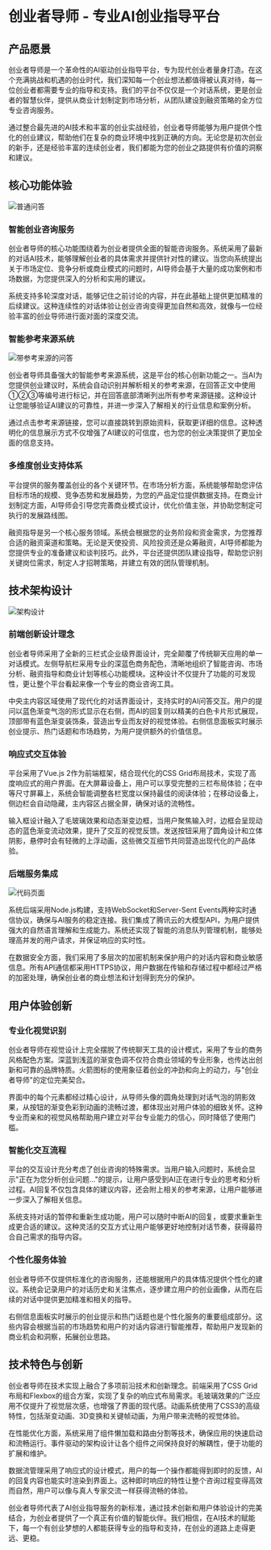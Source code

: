 # 创业者导师 - 专业AI创业指导平台

## 产品愿景

创业者导师是一个革命性的AI驱动创业指导平台，专为现代创业者量身打造。在这个充满挑战和机遇的创业时代，我们深知每一个创业想法都值得被认真对待，每一位创业者都需要专业的指导和支持。我们的平台不仅仅是一个对话系统，更是创业者的智慧伙伴，提供从商业计划制定到市场分析，从团队建设到融资策略的全方位专业咨询服务。

通过整合最先进的AI技术和丰富的创业实战经验，创业者导师能够为用户提供个性化的创业建议，帮助他们在复杂的商业环境中找到正确的方向。无论您是初次创业的新手，还是经验丰富的连续创业者，我们都能为您的创业之路提供有价值的洞察和建议。

## 核心功能体验

![普通问答](ScreenShots/普通问答.png) 

### 智能创业咨询服务

创业者导师的核心功能围绕着为创业者提供全面的智能咨询服务。系统采用了最新的对话AI技术，能够理解创业者的具体需求并提供针对性的建议。当您向系统提出关于市场定位、竞争分析或商业模式的问题时，AI导师会基于大量的成功案例和市场数据，为您提供深入的分析和实用的建议。

系统支持多轮深度对话，能够记住之前讨论的内容，并在此基础上提供更加精准的后续建议。这种连续性的对话体验让创业咨询变得更加自然和高效，就像与一位经验丰富的创业导师进行面对面的深度交流。

### 智能参考来源系统

![带参考来源的问答](ScreenShots/带参考来源的问答.png)

创业者导师具备强大的智能参考来源系统，这是平台的核心创新功能之一。当AI为您提供创业建议时，系统会自动识别并解析相关的参考来源，在回答正文中使用①②③等编号进行标记，并在回答底部清晰列出所有参考来源链接。这种设计让您能够验证AI建议的可靠性，并进一步深入了解相关的行业信息和案例分析。

通过点击参考来源链接，您可以直接跳转到原始资料，获取更详细的信息。这种透明化的信息展示方式不仅增强了AI建议的可信度，也为您的创业决策提供了更加全面的信息支持。

### 多维度创业支持体系

平台提供的服务覆盖创业的各个关键环节。在市场分析方面，系统能够帮助您评估目标市场的规模、竞争态势和发展趋势，为您的产品定位提供数据支持。在商业计划制定方面，AI导师会引导您完善商业模式设计，优化价值主张，并协助您制定可执行的发展路线图。

融资指导是另一个核心服务领域。系统会根据您的业务阶段和资金需求，为您推荐合适的融资渠道和策略。无论是天使投资、风险投资还是众筹融资，AI导师都能为您提供专业的准备建议和谈判技巧。此外，平台还提供团队建设指导，帮助您识别关键岗位需求，制定人才招聘策略，并建立有效的团队管理机制。

## 技术架构设计

![架构设计](ScreenShots/架构设计.png)

### 前端创新设计理念

创业者导师采用了全新的三栏式企业级界面设计，完全颠覆了传统聊天应用的单一对话模式。左侧导航栏采用专业的深蓝色商务配色，清晰地组织了智能咨询、市场分析、融资指导和商业计划等核心功能模块。这种设计不仅提升了功能的可发现性，更让整个平台看起来像一个专业的商业咨询工具。

中央主内容区域使用了现代化的对话界面设计，支持实时的AI问答交互。用户的提问以蓝色渐变气泡的形式显示在右侧，而AI的回复则以精美的白色卡片形式展现，顶部带有蓝色渐变装饰条，营造出专业而友好的视觉体验。右侧信息面板实时展示创业提示、热门话题和市场趋势，为用户提供额外的价值信息。

### 响应式交互体验

平台采用了Vue.js 2作为前端框架，结合现代化的CSS Grid布局技术，实现了高度响应式的用户界面。在大屏幕设备上，用户可以享受完整的三栏布局体验；在中等尺寸屏幕上，系统会智能调整各栏宽度以保持最佳的阅读体验；在移动设备上，侧边栏会自动隐藏，主内容区占据全屏，确保对话的流畅性。

输入框设计融入了毛玻璃效果和动态渐变边框，当用户聚焦输入时，边框会呈现动态的蓝色渐变流动效果，提升了交互的视觉反馈。发送按钮采用了圆角设计和立体阴影，悬停时会有轻微的上浮动画，这些微交互细节共同营造出现代化的产品体验。

### 后端服务集成

![代码页面](ScreenShots/代码页面.png)

系统后端采用Node.js构建，支持WebSocket和Server-Sent Events两种实时通信协议，确保与AI服务的稳定连接。我们集成了腾讯云的大模型API，为用户提供强大的自然语言理解和生成能力。系统还实现了智能的消息队列管理机制，能够处理高并发的用户请求，并保证响应的实时性。

在数据安全方面，我们采用了多层次的加密机制来保护用户的对话内容和商业敏感信息。所有API通信都采用HTTPS协议，用户数据在传输和存储过程中都经过严格的加密处理，确保创业者的商业想法和计划得到充分的保护。

## 用户体验创新

### 专业化视觉识别

创业者导师在视觉设计上完全摆脱了传统聊天工具的设计模式，采用了专业的商务风格配色方案。深蓝到浅蓝的渐变色调不仅符合商业领域的专业形象，也传达出创新和可靠的品牌特质。火箭图标的使用象征着创业的冲劲和向上的动力，与"创业者导师"的定位完美契合。

界面中的每个元素都经过精心设计，从导师头像的圆角处理到对话气泡的阴影效果，从按钮的渐变色彩到动画的流畅过渡，都体现出对用户体验的细致关怀。这种专业而亲和的视觉风格帮助用户建立对平台专业能力的信心，同时降低了使用门槛。

### 智能化交互流程

平台的交互设计充分考虑了创业咨询的特殊需求。当用户输入问题时，系统会显示"正在为您分析创业问题..."的提示，让用户感受到AI正在进行专业的思考和分析过程。AI回复不仅包含具体的建议内容，还会附上相关的参考来源，让用户能够进一步深入了解相关信息。

系统支持对话的暂停和重新生成功能，用户可以随时中断AI的回复，或要求重新生成更合适的建议。这种灵活的交互方式让用户能够更好地控制对话节奏，获得最符合自己需求的指导内容。

### 个性化服务体验

创业者导师不仅提供标准化的咨询服务，还能根据用户的具体情况提供个性化的建议。系统会记录用户的对话历史和关注焦点，逐步建立用户的创业画像，从而在后续的对话中提供更加精准和相关的指导。

右侧信息面板实时展示的创业提示和热门话题也是个性化服务的重要组成部分。这些内容会根据当前的市场趋势和用户的对话内容进行智能推荐，帮助用户发现新的商业机会和洞察，拓展创业思路。

## 技术特色与创新

创业者导师在技术实现上融合了多项前沿技术和创新理念。前端采用了CSS Grid布局和Flexbox的组合方案，实现了复杂的响应式布局需求。毛玻璃效果的广泛应用不仅提升了视觉层次感，也增强了界面的现代感。动画系统使用了CSS3的高级特性，包括渐变动画、3D变换和关键帧动画，为用户带来流畅的视觉体验。

在性能优化方面，系统采用了组件懒加载和路由分割等技术，确保应用的快速启动和流畅运行。事件驱动的架构设计让各个组件之间保持良好的解耦性，便于功能的扩展和维护。

数据流管理采用了响应式的设计模式，用户的每一个操作都能得到即时的反馈，AI的回复内容也能实时渲染到界面上。这种即时响应的特性让整个咨询过程变得高效而自然，用户可以像与真人专家交流一样获得流畅的体验。

创业者导师代表了AI创业指导服务的新标准，通过技术创新和用户体验设计的完美结合，为创业者提供了一个真正有价值的智能伙伴。我们相信，在AI技术的赋能下，每一个有创业梦想的人都能获得专业的指导和支持，在创业的道路上走得更远、更稳。
